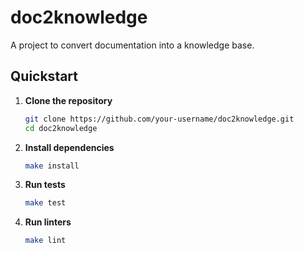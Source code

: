 # doc2knowledge

A project to convert documentation into a knowledge base.

## Quickstart

1. **Clone the repository**
   ```bash
   git clone https://github.com/your-username/doc2knowledge.git
   cd doc2knowledge
   ```

2. **Install dependencies**
   ```bash
   make install
   ```

3. **Run tests**
   ```bash
   make test
   ```

5. **Run linters**
   ```bash
   make lint
   ```